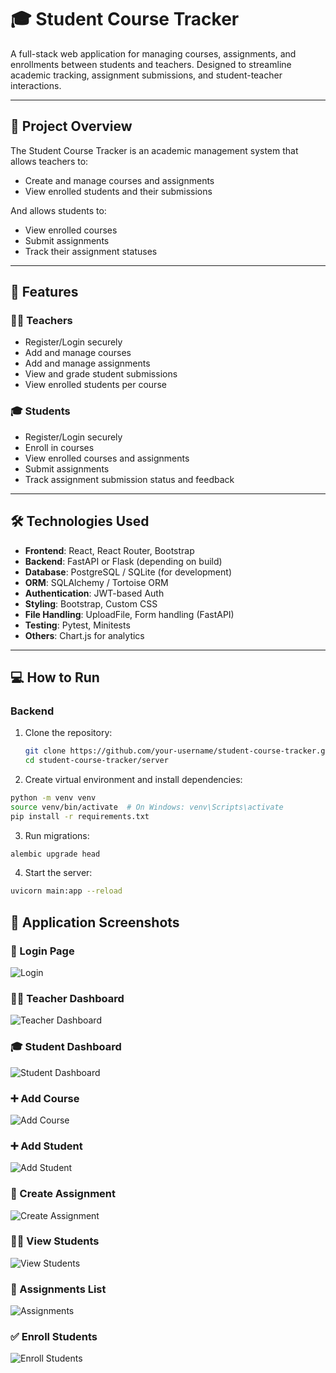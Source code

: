 # 🎓 Student Course Tracker

A full-stack web application for managing courses, assignments, and enrollments between students and teachers. Designed to streamline academic tracking, assignment submissions, and student-teacher interactions.

---

## 📘 Project Overview

The Student Course Tracker is an academic management system that allows teachers to:
- Create and manage courses and assignments
- View enrolled students and their submissions

And allows students to:
- View enrolled courses
- Submit assignments
- Track their assignment statuses

---

## 🚀 Features

### 🧑‍🏫 Teachers
- Register/Login securely
- Add and manage courses
- Add and manage assignments
- View and grade student submissions
- View enrolled students per course

### 🎓 Students
- Register/Login securely
- Enroll in courses
- View enrolled courses and assignments
- Submit assignments
- Track assignment submission status and feedback

---

## 🛠️ Technologies Used

- **Frontend**: React, React Router, Bootstrap
- **Backend**: FastAPI or Flask (depending on build)
- **Database**: PostgreSQL / SQLite (for development)
- **ORM**: SQLAlchemy / Tortoise ORM
- **Authentication**: JWT-based Auth
- **Styling**: Bootstrap, Custom CSS
- **File Handling**: UploadFile, Form handling (FastAPI)
- **Testing**: Pytest, Minitests
- **Others**: Chart.js for analytics

---

## 💻 How to Run

### Backend

1. Clone the repository:
   ```bash
   git clone https://github.com/your-username/student-course-tracker.git
   cd student-course-tracker/server
   ```
2. Create virtual environment and install dependencies:
```bash
python -m venv venv
source venv/bin/activate  # On Windows: venv\Scripts\activate
pip install -r requirements.txt
```
3. Run migrations:
```bash
alembic upgrade head
```
4. Start the server:
```bash 
uvicorn main:app --reload
```
## 📸 Application Screenshots

### 🔐 Login Page
![Login](server/assets/screenshots/login.png)

### 👨‍🏫 Teacher Dashboard
![Teacher Dashboard](server/assets/screenshots/teachers_dashboard.png)

### 🎓 Student Dashboard
![Student Dashboard](server/assets/screenshots/student_dashboard.png)

### ➕ Add Course
![Add Course](server/assets/screenshots/add_course.png)

### ➕ Add Student
![Add Student](server/assets/screenshots/add_student.png)

### 📄 Create Assignment
![Create Assignment](server/assets/screenshots/create_assignment.png)

### 🧑‍🏫 View Students
![View Students](server/assets/screenshots/view_students.png)

### 📝 Assignments List
![Assignments](server/assets/screenshots/assignments.png)

### ✅ Enroll Students
![Enroll Students](server/assets/screenshots/enroll_students.png)




